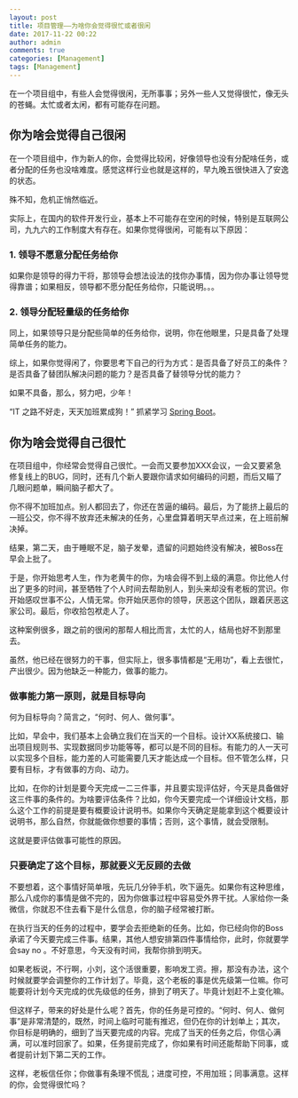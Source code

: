 ```yaml
---
layout: post
title: 项目管理——为啥你会觉得很忙或者很闲
date: 2017-11-22 00:22
author: admin
comments: true
categories: [Management]
tags: [Management]
---
```


在一个项目组中，有些人会觉得很闲，无所事事；另外一些人又觉得很忙，像无头的苍蝇。太忙或者太闲，都有可能存在问题。

<!-- more -->

## 你为啥会觉得自己很闲

在一个项目组中，作为新人的你，会觉得比较闲，好像领导也没有分配啥任务，或者分配的任务也没啥难度。感觉这样行业也就是这样的，早九晚五很快进入了安逸的状态。

殊不知，危机正悄然临近。

实际上，在国内的软件开发行业，基本上不可能存在空闲的时候，特别是互联网公司，九九六的工作制度大有存在。如果你觉得很闲，可能有以下原因：

### 1. 领导不愿意分配任务给你

如果你是领导的得力干将，那领导会想法设法的找你办事情，因为你办事让领导觉得靠谱；如果相反，领导都不愿分配任务给你，只能说明。。。

### 2. 领导分配轻量级的任务给你

同上，如果领导只是分配些简单的任务给你，说明，你在他眼里，只是具备了处理简单任务的能力。

综上，如果你觉得闲了，你要思考下自己的行为方式：是否具备了好员工的条件？是否具备了替团队解决问题的能力？是否具备了替领导分忧的能力？

如果不具备，那么，努力吧，少年！

“IT 之路不好走，天天加班累成狗！” 抓紧学习 [Spring Boot](https://waylau.com/spring-boot-blog-video-release/)。

## 你为啥会觉得自己很忙
 
在项目组中，你经常会觉得自己很忙。一会而又要参加XXX会议，一会又要紧急修复线上的BUG，同时，还有几个新人要跟你请求如何编码的问题，而后又瞄了几眼问题单，瞬间脑子都大了。

你不得不加班加点。别人都回去了，你还在苦逼的编码。最后，为了能挤上最后的一班公交，你不得不放弃还未解决的任务，心里盘算着明天早点过来，在上班前解决掉。

结果，第二天，由于睡眠不足，脑子发晕，遗留的问题始终没有解决，被Boss在早会上批了。

于是，你开始思考人生，作为老黄牛的你，为啥会得不到上级的满意。你比他人付出了更多的时间，甚至牺牲了个人时间去帮助别人，到头来却没有老板的赏识。你开始感叹世事不公，人情无常。你开始厌恶你的领导，厌恶这个团队，跟着厌恶这家公司。最后，你收拾包袱走人了。

这种案例很多，跟之前的很闲的那帮人相比而言，太忙的人，结局也好不到那里去。

虽然，他已经在很努力的干事，但实际上，很多事情都是“无用功”，看上去很忙，产出很少。因为他缺乏一种能力，做事的能力。

### 做事能力第一原则，就是目标导向

何为目标导向？简言之，“何时、何人、做何事”。

比如，早会中，我们基本上会确立我们在当天的一个目标。设计XX系统接口、输出项目规则书、实现数据同步功能等等，都可以是不同的目标。有能力的人一天可以实现多个目标，能力差的人可能需要几天才能达成一个目标。但不管怎么样，只要有目标，才有做事的方向、动力。

比如，在你的计划是要今天完成一二三件事，并且要实现评估好，今天是具备做好这三件事的条件的。为啥要评估条件？比如，你今天要完成一个详细设计文档，那么这个工作的前提是要有概要设计说明书。如果你今天确定是能拿到这个概要设计说明书，那么自然，你就能做你想要的事情；否则，这个事情，就会受限制。

这就是要评估做事可能性的原因。

### 只要确定了这个目标，那就要义无反顾的去做

不要想着，这个事情好简单哦，先玩几分钟手机，吹下逼先。如果你有这种思维，那么八成你的事情是做不完的，因为你做事过程中容易受外界干扰。人家给你一条微信，你就忍不住去看下是什么信息，你的脑子经常被打断。

在执行当天的任务的过程中，要学会去拒绝新的任务。比如，你已经向你的Boss承诺了今天要完成三件事。结果，其他人想安排第四件事情给你，此时，你就要学会say no 。不好意思，今天没有时间，我帮你排到明天。

如果老板说，不行啊，小刘，这个活很重要，影响发工资。擦，那没有办法，这个时候就要学会调整你的工作计划了。毕竟，这个老板的事是优先级第一位嘛。你可能要将计划今天完成的优先级低的任务，排到了明天了。毕竟计划赶不上变化嘛。

但这样子，带来的好处是什么呢？首先，你的任务是可控的。“何时、何人、做何事”是非常清楚的，既然，时间上临时可能有推迟，但仍在你的计划单上；其次，你目标是明确的，细到了当天要完成的内容。完成了当天的任务之后，你信心满满，可以准时回家了。如果，任务提前完成了，你如果有时间还能帮助下同事，或者提前计划下第二天的工作。

这样，老板信任你；你做事有条理不慌乱；进度可控，不用加班；同事满意。这样的你，会觉得很忙吗？


